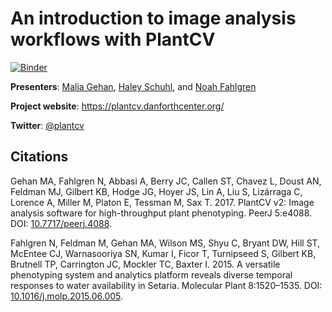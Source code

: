 # An introduction to image analysis workflows with PlantCV

[![Binder](https://mybinder.org/badge_logo.svg)](https://mybinder.org/v2/gh/phenome-force/PlantCV-workshop.git/main)

**Presenters**: [Malia Gehan](https://www.danforthcenter.org/our-work/principal-investigators/malia-gehan/),
[Haley Schuhl](https://twitter.com/HaleySchuhl),
and [Noah Fahlgren](https://www.danforthcenter.org/our-work/principal-investigators/noah-fahlgren/)

**Project website**: https://plantcv.danforthcenter.org/

**Twitter**: [@plantcv](https://twitter.com/plantcv)

## Citations

Gehan MA, Fahlgren N, Abbasi A, Berry JC, Callen ST, Chavez L, Doust AN, Feldman MJ, Gilbert KB, Hodge JG, Hoyer JS, Lin A, Liu S, Lizárraga C, Lorence A, Miller M, Platon E, Tessman M, Sax T. 2017. PlantCV v2: Image analysis software for high-throughput plant phenotyping. PeerJ 5:e4088. DOI: [10.7717/peerj.4088](https://doi.org/10.7717/peerj.4088).

Fahlgren N, Feldman M, Gehan MA, Wilson MS, Shyu C, Bryant DW, Hill ST, McEntee CJ, Warnasooriya SN, Kumar I, Ficor T, Turnipseed S, Gilbert KB, Brutnell TP, Carrington JC, Mockler TC, Baxter I. 2015. A versatile phenotyping system and analytics platform reveals diverse temporal responses to water availability in Setaria. Molecular Plant 8:1520–1535. DOI: [10.1016/j.molp.2015.06.005](https://doi.org/10.1016/j.molp.2015.06.005).
